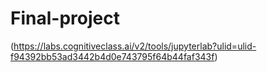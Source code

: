 # Final-project
(https://labs.cognitiveclass.ai/v2/tools/jupyterlab?ulid=ulid-f94392bb53ad3442b4d0e743795f64b44faf343f)


